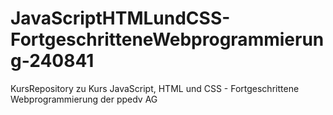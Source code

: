 # JavaScriptHTMLundCSS-FortgeschritteneWebprogrammierung-240841
KursRepository zu Kurs JavaScript, HTML und CSS - Fortgeschrittene Webprogrammierung der ppedv AG
